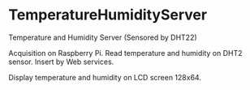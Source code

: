 # TemperatureHumidityServer

Temperature and Humidity Server (Sensored by DHT22)

Acquisition on Raspberry Pi.
Read temperature and humidity on DHT2 sensor.
Insert by Web services.

Display temperature and humidity on LCD screen 128x64.




